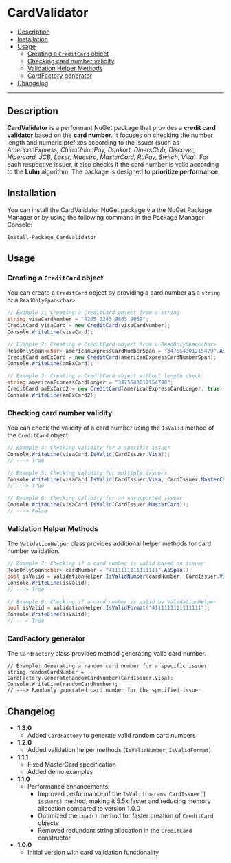 
# CardValidator

- [Description](#description)
- [Installation](#installation)
- [Usage](#usage)
  - [Creating a `CreditCard` object](#creating-a-creditcard-object)
  - [Checking card number validity](#checking-card-number-validity)
  - [Validation Helper Methods](#validation-helper-methods)
  - [CardFactory generator](#cardfactory-generator)
- [Changelog](#changelog)

---

## Description
**CardValidator** is a performant NuGet package that provides a **credit card validator** based on the **card number**. 
It focuses on checking the number length and numeric prefixes according to the issuer (such as *AmericanExpress, ChinaUnionPay, Dankort, DinersClub, Discover, Hipercard, JCB, Laser, Maestro, MasterCard, RuPay, Switch, Visa*). For each respective issuer, it also checks if the card number is valid according to the **Luhn** algorithm. The package is designed to **prioritize performance**.

## Installation
You can install the CardValidator NuGet package via the NuGet Package Manager or by using the following command in the Package Manager Console:

    Install-Package CardValidator


## Usage

### Creating a `CreditCard` object
You can create a `CreditCard` object by providing a card number as a `string` or a `ReadOnlySpan<char>`.

```csharp
// Example 1: Creating a CreditCard object from a string
string visaCardNumber = "4205 2245 9865 9069";
CreditCard visaCard = new CreditCard(visaCardNumber);
Console.WriteLine(visaCard);

// Example 2: Creating a CreditCard object from a ReadOnlySpan<char>
ReadOnlySpan<char> americanExpressCardNumberSpan = "347554301215479".AsSpan();
CreditCard amExCard = new CreditCard(americanExpressCardNumberSpan);
Console.WriteLine(amExCard);

// Example 3: Creating a CreditCard object without length check
string americanExpressCardLonger = "3475543012154790";
CreditCard amExCard2 = new CreditCard(americanExpressCardLonger, true);
Console.WriteLine(amExCard2);
```

### Checking card number validity

You can check the validity of a card number using the `IsValid` method of the `CreditCard` object.

```csharp
// Example 4: Checking validity for a specific issuer
Console.WriteLine(visaCard.IsValid(CardIssuer.Visa));
// ---> True

// Example 5: Checking validity for multiple issuers
Console.WriteLine(visaCard.IsValid(CardIssuer.Visa, CardIssuer.MasterCard));
// ---> True

// Example 6: Checking validity for an unsupported issuer
Console.WriteLine(visaCard.IsValid(CardIssuer.MasterCard));
// ---> False
```


### Validation Helper Methods

The `ValidationHelper` class provides additional helper methods for card number validation.

```csharp
// Example 7: Checking if a card number is valid based on issuer
ReadOnlySpan<char> cardNumber = "4111111111111111".AsSpan();
bool isValid = ValidationHelper.IsValidNumber(cardNumber, CardIssuer.Visa);
Console.WriteLine(isValid);
// ---> True

// Example 8: Checking if a card number is valid by ValidationHelper
bool isValid = ValidationHelper.IsValidFormat("4111111111111111");
Console.WriteLine(isValid);
// ---> True
```

### CardFactory generator
The `CardFactory` class provides method generating valid card number.

```
// Example: Generating a random card number for a specific issuer
string randomCardNumber = CardFactory.GenerateRandomCardNumber(CardIssuer.Visa); Console.WriteLine(randomCardNumber); 
// ---> Randomly generated card number for the specified issuer
```

## Changelog

-   **1.3.0**
	- Added `CardFactory` to generate valid random card numbers
-   **1.2.0**
    -   Added validation helper methods (`IsValidNumber`, `IsValidFormat`)
-   **1.1.1**
    -   Fixed MasterCard specification
    -   Added demo examples
-   **1.1.0**
    -   Performance enhancements:
        -   Improved performance of the `IsValid(params CardIssuer[] issuers)` method, making it 5.5x faster and reducing memory allocation compared to version 1.0.0
        -   Optimized the `Load()` method for faster creation of `CreditCard` objects
        -   Removed redundant string allocation in the `CreditCard` constructor
-   **1.0.0**
    -   Initial version with card validation functionality